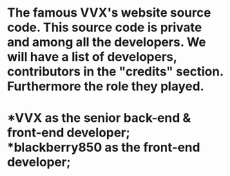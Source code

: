 The famous VVX's website source code. This source code is private and among all the developers. We will have a list of developers, contributors in the "credits" section. 
Furthermore the role they played. 
===================================================================
*VVX as the senior back-end & front-end developer;
*blackberry850 as the front-end developer;
===================================================================
